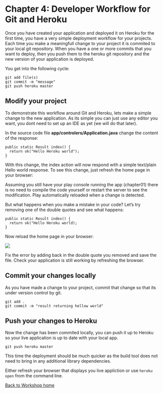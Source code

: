 <link href="index.css" rel="stylesheet" type="text/css">

# <a id="top">Chapter 4: Developer Workflow for Git and Heroku</a>

  Once you have created your application and deployed it on Heroku for the first time, you have a very simple deployment workflow for your projects.  Each time you make a meaningfull change to your project it is commited to your local  git repository.  When you have a one or more commits that you want to deploy, then you push them to the heroku git repository and the new version of your application is deployed.
  
  You get into the following cycle:
  
    git add file(s)
    git commit -m "message"
    git push heroku master 


## Modify your project

  To demonstrate this workflow around Git and Heroku, lets make a simple change to the new application.  As its simple you can just use any editor you want, you dont need to set up an IDE as yet (we will do that later).

  In the source code file **app/controlers/Application.java** change the content of the response:

    public static Result index() {
      return ok("Hello Heroku world");
    }

  With this change, the index action will now respond with a simple text/plain Hello world response. To see this change, just refresh the home page in your browser:

  Assuming you still have your play console running the app (chapter01) there is no need to compile the code yourself or restart the server to see the modification.  Play automatically reloaded when a change is detected. 
  
  But what happens when you make a mistake in your code? Let’s try removing one of the double quotes and see what happens:

    public static Result index() {
      return ok("Hello Heroku world);
    }

Now reload the home page in your browser:

<a href="04x01-play-error-hello-world.png"><img src="04x01-play-error-hello-world.png"></a>

  Fix the error by adding back in the double quote you removed and save the file.  Check your application is still working by refreshing the browser.


## Commit your changes locally

  As you have made a change to your project, commit that change so that its under version control by git.  

    git add .
    git commit -m "result returning hellow world"


## Push your changes to Heroku

  Now the change has been commited locally, you can push it up to Heroku so your live application is up to date with your local app.
  
    git push heroku master

  This time the deployment should be much quicker as the build tool does not need to bring in any additional library dependencies.
  
  Either refresh your browser that displays you live appliction or use `heroku open` from the command line.


[Back to Workshop home](index.html)

